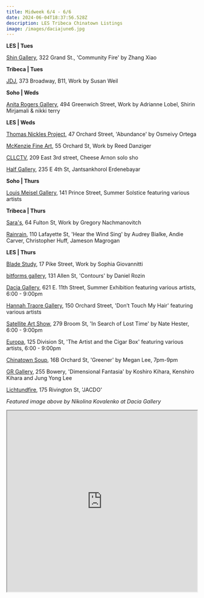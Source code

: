 ```yaml
---
title: Midweek 6/4 - 6/6
date: 2024-06-04T18:37:56.528Z
description: LES Tribeca Chinatown Listings
image: /images/daciajune6.jpg
---
```

**L﻿ES | Tues**

[Shin Gallery](http://shin-gallery.com/Exhibition/?view_fg=U&site_gb=1), 322 Grand St., 'Community Fire' by Zhang Xiao

**Tribeca | Tues**

[J﻿DJ](https://jdj.world/projects/susan-weil-3/), 373 Broadway, B11, Work by Susan Weil

**S﻿oho | Weds**

[Anita Rogers Gallery](https://www.anitarogersgallery.com/exhibitions/adrianne-lobel-shirin-mirjamali-nikki-terry), 494 Greenwich Street, Work by Adrianne Lobel, Shirin Mirjamali & nikki terry

**L﻿ES | Weds**

[Thomas Nickles Project](https://www.thomasnickles.com/exhibitions/35-abundance/), 47 Orchard Street, 'Abundance' by Osmeivy Ortega

[McKenzie Fine Art](http://www.mckenziefineart.com/), 55 Orchard St, Work by Reed Danziger

[CLLCTV](https://www.instagram.com/cllctv.nyc), 209 East 3rd street, Cheese Arnon solo sho

[Half Gallery](https://halfgallery.com/), 235 E 4th St, Jantsankhorol Erdenebayar

**S﻿oho | Thurs**

[Louis Meisel Gallery](https://www.meiselgallery.com/exhibition/summer-solstice/), 141 Prince Street, Summer Solstice featuring various artists

**T﻿ribeca | Thurs**

[Sara's](https://saras.world/), 64 Fulton St, Work by Gregory Nachmanovitch

[Rainrain](https://www.rainraingallery.com/about), 110 Lafayette St, 'Hear the Wind Sing' by Audrey Bialke, Andie Carver, Christopher Huff, Jameson Magrogan

**L﻿ES | Thurs**

[Blade Study](https://www.bladestudy.net/exhibitions), 17 Pike Street, Work by Sophia Giovannitti

[bitforms gallery](https://bitforms.art/exhibition/contours/), 131 Allen St, 'Contours' by Daniel Rozin

[Dacia Gallery](http://www.daciagallery.com/), 621 E. 11th Street, Summer Exhibition featuring various artists, 6:00 - 9:00pm

[Hannah Traore Gallery](https://hannahtraoregallery.com/exhibition/dont-touch-my-hair/), 150 Orchard Street, 'Don’t Touch My Hair' featuring various artists

[Satellite Art Show](https://www.instagram.com/satelliteartshow), 279 Broom St, 'In Search of Lost Time' by Nate Hester, 6:00 - 9:00pm

[Europa](https://www.europa.nyc/), 125 Division St, 'The Artist and the Cigar Box' featuring various artists, 6:00 - 9:00pm

[Chinatown Soup](http://www.instagram.com/chinatownsoup), 16B Orchard St, 'Greener' by Megan Lee, 7pm-9pm

[G﻿R Gallery](https://www.gr-gallery.com/exhibitions/dimensional-fantasia/), 255 Bowery, 'Dimensional Fantasia' by Koshiro Kihara, Kenshiro Kihara and Jung Yong Lee

[Lichtundfire](https://www.lichtundfire.com/), 175 Rivington St, 'JACDO'

*F﻿eatured image above by Nikolina Kovalenko at Dacia Gallery*

<iframe src="https://www.google.com/maps/d/u/1/embed?mid=1HZyT45SveONozBh79xsS1WwWKIjNo8o&ehbc=2E312F" width="100%" height="480"></iframe>